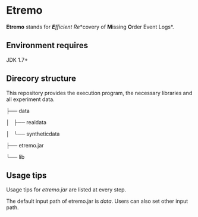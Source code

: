 # Etremo

**Etremo** stands for ***E**fficien**t Re**covery of **M**issing **O**rder Event Logs*.

## Environment requires 
JDK 1.7+

## Direcory structure

This repository provides the execution program, the necessary libraries and all experiment data.

├── data

│   ├── realdata

│   └── syntheticdata

├── etremo.jar

└── lib

## Usage tips

Usage tips for *etremo.jar* are listed at every step.

The default input path of etremo.jar is *data*. Users can also set other input path.
